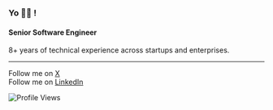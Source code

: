### Yo 🤘🏻 !

#### Senior Software Engineer <br />
8+ years of technical experience across startups and enterprises.

---

Follow me on [X](https://x.com/vonderklaas) <br/>
Follow me on [LinkedIn](https://www.linkedin.com/in/vonderklaas/)

![Profile Views](https://komarev.com/ghpvc/?username=garbalau-github&color=red)
